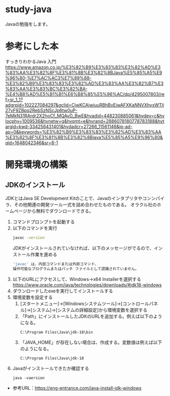 # study-java
Javaの勉強をします。

# 参考にした本
すっきりわかるJava 入門
https://www.amazon.co.jp/%E3%82%B9%E3%83%83%E3%82%AD%E3%83%AA%E3%82%8F%E3%81%8B%E3%82%8BJava%E5%85%A5%E9%96%80-%E7%AC%AC3%E7%89%88-%E3%82%B9%E3%83%83%E3%82%AD%E3%83%AA%E3%82%B7%E3%83%AA%E3%83%BC%E3%82%BA-%E4%B8%AD%E5%B1%B1%E6%B8%85%E5%96%AC/dp/4295007803/ref=sr_1_1?adgrpid=102227084297&gclid=CjwKCAjwiuuRBhBvEiwAFXKaNNVXhyxWTlj27vF9ZBpq2RebSzNScJp6tw0uP-7eMkN31RArdr2X2hoCf_MQAvD_BwE&hvadid=448230885061&hvdev=c&hvlocphy=1009536&hvnetw=g&hvqmt=e&hvrand=2886078180778783188&hvtargid=kwd-334256431401&hydadcr=27266_11561146&jp-ad-ap=0&keywords=%E3%82%B9%E3%83%83%E3%82%AD%E3%83%AA%E3%82%8F%E3%81%8B%E3%82%8Bjava%E5%85%A5%E9%96%80&qid=1648042346&sr=8-1

# 開発環境の構築
## JDKのインストール
JDKとはJava SE Development Kitのことで、Javaのインタプリタやコンンパイラ、その他関連の開発ツール一式を詰め合わせたものである。
オラクル社のホームページから無料でダウンロードできる。
1. コマンドプロンプトを起動する
1. 以下のコマンドを実行
    ```bash
    javac -version
    ```
    JDKがインストールされていなければ、以下のメッセージがでるので、インストール作業を進める
    ```bash
    'javac' は、内部コマンドまたは外部コマンド、
    操作可能なプログラムまたはバッチ ファイルとして認識されていません。
    ```
1. 以下のURLにアクセスして、Windows→x64 Installerを選択する
    https://www.oracle.com/java/technologies/downloads/#jdk18-windows
1. ダウンロードしたexeを実行してインストールする
1. 環境変数を設定する
    1. [スタートメニュー]→[Windowsシステムツール]→[コントロールパネル]→[システム]→[システムの詳細設定]から環境変数を選択する
    1. 「Path」にインストールしたJDKのURLを追加する。例えば以下のようになる。
        ```
        C:\Program Files\Java\jdk-18\bin
        ```
    1. 「JAVA_HOME」が存在しない場合は、作成する。変数値は例えば以下のようになる。
        ```
        C:\Program Files\Java\jdk-18
        ```
1. Javaがインストールできたか確認する
    ```
    java -vaersion
    ```

- 参考URL：https://eng-entrance.com/java-install-jdk-windows